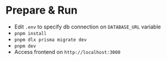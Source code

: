 # Prepare & Run
- Edit `.env` to specify db connection on `DATABASE_URL` variable
- `pnpm install`
- `pnpm dlx prisma migrate dev`
- `pnpm dev`
- Access frontend on `http://localhost:3000`
